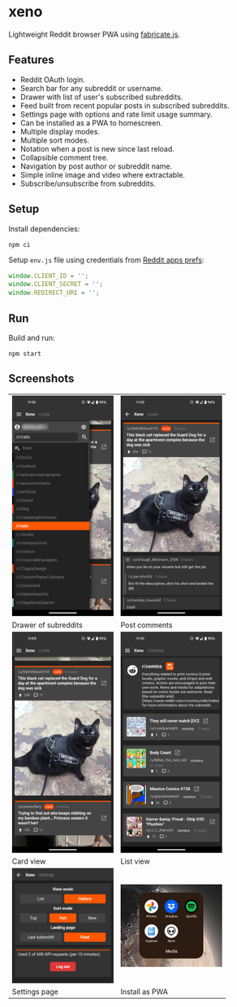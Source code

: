 # xeno

Lightweight Reddit browser PWA using [fabricate.js](https://github.com/c-d-lewis/fabricate.js).

## Features

* Reddit OAuth login.
* Search bar for any subreddit or username.
* Drawer with list of user's subscribed subreddits.
* Feed built from recent popular posts in subscribed subreddits.
* Settings page with options and rate limit usage summary.
* Can be installed as a PWA to homescreen.
* Multiple display modes.
* Multiple sort modes.
* Notation when a post is new since last reload.
* Collapsible comment tree.
* Navigation by post author or subreddit name.
* Simple inline image and video where extractable.
* Subscribe/unsubscribe from subreddits.

## Setup

Install dependencies:

```
npm ci
```

Setup `env.js` file using credentials from
[Reddit apps prefs](https://old.reddit.com/prefs/apps/):

```js
window.CLIENT_ID = '';
window.CLIENT_SECRET = '';
window.REDIRECT_URI = '';
```

## Run

Build and run:

```
npm start
```

## Screenshots

<table>
  <tbody>
    <tr>
      <td><img src="assets/screenshots/drawer.png" style="max-width: 200px;"></td>
      <td><img src="assets/screenshots/comments.png" style="max-width: 200px;"></td>
    </tr>
    <tr>
      <td>Drawer of subreddits</td>
      <td>Post comments</td>
    </tr>
    <tr>
      <td><img src="assets/screenshots/gallery.png" style="max-width: 200px;"></td>
      <td><img src="assets/screenshots/list.png" style="max-width: 200px;"></td>
    </tr>
    <tr>
      <td>Card view</td>
      <td>List view</td>
    </tr>
    <tr>
      <td><img src="assets/screenshots/settings.png" style="max-width: 200px;"></td>
      <td><img src="assets/screenshots/install.png" style="max-width: 200px;"></td>
    </tr>
    <tr>
      <td>Settings page</td>
      <td>Install as PWA</td>
    </tr>
  </tbody>
</table>

